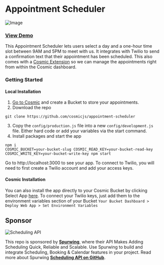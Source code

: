 # Appointment Scheduler
![Image](https://cosmicjs.com/uploads/b5467280-9745-11e7-9fec-572a0ce3e796-app-scheduler.png)
### [View Demo](https://cosmicjs.com/apps/appointment-scheduler/demo)

This Appointment Scheduler lets users select a day and a one-hour time slot between 9AM and 5PM to meet with us. It integrates with Twilio to send a confirmation text that their appointment has been scheduled.
This also comes with a [Cosmic Extension](https://www.cosmicjs.com/extensions) so we can manage the appointments right from within the Cosmic dashboard.

### Getting Started
#### Local Installation
1. [Go to Cosmic](https://www.cosmicjs.com) and create a Bucket to store your appointments.
2. Download the repo
```
git clone https://github.com/cosmicjs/appointment-scheduler
```
3. Copy the `config/production.js` file into a new `config/development.js` file. Either hard code or add your variables via the start command.
4. Install packages and start the app
```
npm i
COSMIC_BUCKET=your-bucket-slug COSMIC_READ_KEY=your-bucket-read-key COSMIC_WRITE_KEY=your-bucket-write-key npm start
```
Go to http://localhost:3000 to see your app.  To connect to Twilio, you will need to first create a Twilio account and add your access keys.

#### Cosmic Installation
You can also install the app directly to your Cosmic Bucket by clicking Select App [here](https://www.cosmicjs.com/apps/appointment-scheduler).  To connect your Twilio keys, just add them to the environment variables section of your Bucket `Your Bucket Dashboard > Deploy Web App > Set Environment Variables` 

## Sponsor
![Scheduling API](https://user-images.githubusercontent.com/9488406/125080407-0dd25780-e0c5-11eb-9f70-ef958968674a.png)

This repo is sponsored by [**Spurwing**](https://www.spurwing.io/), where their API Makes Adding Scheduling Quick, Reliable and Scalable.
Use Spurwing to build and integrate Scheduling, Booking & Calendar features in your project. Read more about Spurwing [**Scheduling API on GitHub**](https://github.com/Spurwing/Appointment-Scheduling-API).

